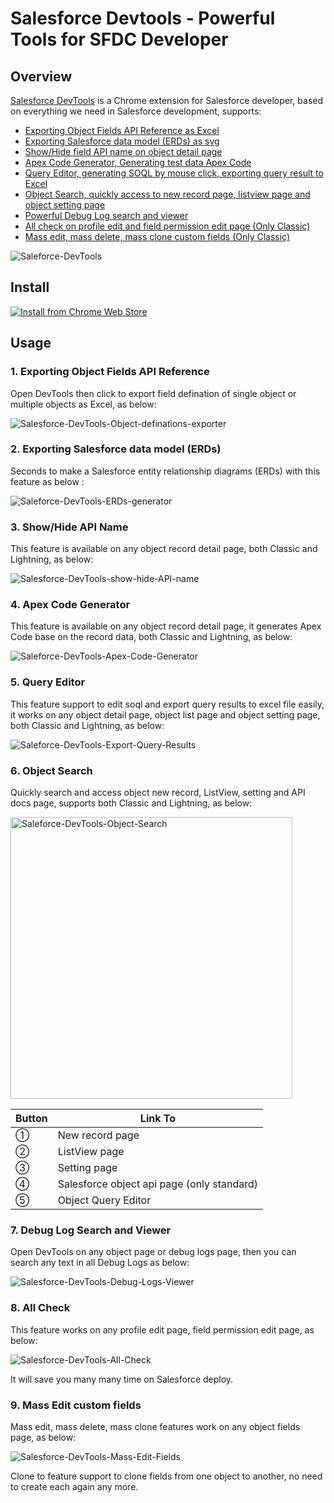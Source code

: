 # Salesforce Devtools - Powerful Tools for SFDC Developer

## Overview
[Salesforce DevTools](https://www.xgeek.net/salesforce/tesforce-for-google-chrome/) is a Chrome extension for Salesforce developer, based on everything we need in Salesforce development, supports:

- [Exporting Object Fields API Reference as Excel](#1-exporting-object-fields-api-reference)
- [Exporting Salesforce data model (ERDs) as svg](#2-exporting-salesforce-data-model-erds)
- [Show/Hide field API name on object detail page](#3-showhide-api-name)
- [Apex Code Generator, Generating test data Apex Code](#4-apex-code-generator)
- [Query Editor, generating SOQL by mouse click, exporting query result to Excel](#5-query-editor)
- [Object Search, quickly access to new record page, listview page and object setting page](#6-object-search)
- [Powerful Debug Log search and viewer](#7-debug-log-search-and-viewer)
- [All check on profile edit and field permission edit page (Only Classic)](#8-all-check)
- [Mass edit, mass delete, mass clone custom fields (Only Classic)](#9-mass-edit-custom-fields)

![Saleforce-DevTools](https://user-images.githubusercontent.com/5466487/60065045-7435e880-973d-11e9-9c3b-4e01268a589a.gif)


## Install

[![Install from Chrome Web Store](https://user-images.githubusercontent.com/5466487/60063182-04bcfa80-9737-11e9-8561-12df9d7a39fc.png)](http://goo.gl/lwJztl)

## Usage

### 1. Exporting Object Fields API Reference
Open DevTools then click to export field defination of single object or multiple objects as Excel, as below: 

![Salesforce-DevTools-Object-definations-exporter](https://user-images.githubusercontent.com/5466487/60064750-4bf9ba00-973c-11e9-96f2-f7b0043b4b3a.gif)


### 2. Exporting Salesforce data model (ERDs)
Seconds to make a Salesforce entity relationship diagrams (ERDs) with this feature as below :

![Saleforce-DevTools-ERDs-generator](https://user-images.githubusercontent.com/5466487/60064657-0e952c80-973c-11e9-8b73-32fdceea4734.gif)

### 3. Show/Hide API Name
This feature is available on any object record detail page, both Classic and Lightning, as below: 

![Salesforce-DevTools-show-hide-API-name](https://user-images.githubusercontent.com/5466487/60065399-c0355d00-973e-11e9-83e1-ce4831c11d46.png)


### 4. Apex Code Generator
This feature is available on any object record detail page, it generates Apex Code base on the record data, both Classic and Lightning, as below: 

![Saleforce-DevTools-Apex-Code-Generator](https://user-images.githubusercontent.com/5466487/60065095-a2b3c380-973d-11e9-940d-cf7989d9f953.png)

### 5. Query Editor
This feature support to edit soql and export query results to excel file easily, it works on any object detail page, object list page and object setting page, both Classic and Lightning, as below:

![Saleforce-DevTools-Export-Query-Results](https://user-images.githubusercontent.com/5466487/60065199-fde5b600-973d-11e9-9233-2d985a59fe81.gif)

### 6. Object Search
Quickly search and access object new record, ListView, setting and API docs page, supports both Classic and Lightning, as below:

<img width="451" alt="Saleforce-DevTools-Object-Search" src="https://user-images.githubusercontent.com/5466487/60065866-3ab2ac80-9740-11e9-8787-b2fd48498ff4.png">

|  Button  |  Link To  |
| ---- | ---- |
|  ①  |  New record page  |
|  ②  |  ListView page  |
|  ③  |  Setting page  |
|  ④  |  Salesforce object api page (only standard)  |
|  ⑤  |  Object Query Editor  |

### 7. Debug Log Search and Viewer
Open DevTools on any object page or debug logs page, then you can search any text in all Debug Logs as below:

![Salesforce-DevTools-Debug-Logs-Viewer](https://user-images.githubusercontent.com/5466487/60066281-93cf1000-9741-11e9-9573-e0105a6db369.gif)

### 8. All Check
This feature works on any profile edit page, field permission edit page, as below:

![Salesforce-DevTools-All-Check](https://user-images.githubusercontent.com/5466487/60066348-caa52600-9741-11e9-9674-4ddbe97ce985.gif)

It will save you many many time on Salesforce deploy.


### 9. Mass Edit custom fields
Mass edit, mass delete, mass clone features work on any object fields page, as below: 

![Salesforce-DevTools-Mass-Edit-Fields](https://user-images.githubusercontent.com/5466487/60066374-de508c80-9741-11e9-915d-ddf5ab336f15.gif)

Clone to feature support to clone fields from one object to another, no need to create each again any more.


